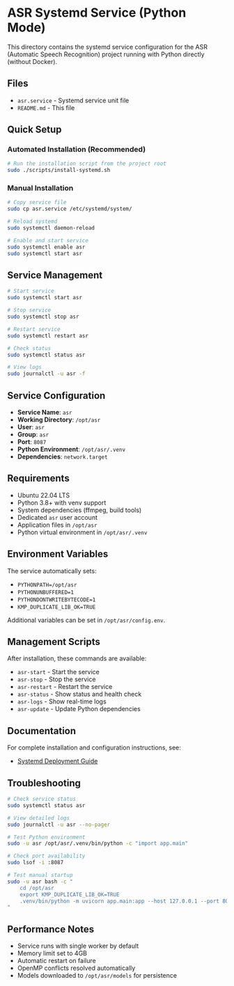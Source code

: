 # ASR Systemd Service (Python Mode)

This directory contains the systemd service configuration for the ASR (Automatic Speech Recognition) project running with Python directly (without Docker).

## Files

- `asr.service` - Systemd service unit file
- `README.md` - This file

## Quick Setup

### Automated Installation (Recommended)

```bash
# Run the installation script from the project root
sudo ./scripts/install-systemd.sh
```

### Manual Installation

```bash
# Copy service file
sudo cp asr.service /etc/systemd/system/

# Reload systemd
sudo systemctl daemon-reload

# Enable and start service
sudo systemctl enable asr
sudo systemctl start asr
```

## Service Management

```bash
# Start service
sudo systemctl start asr

# Stop service
sudo systemctl stop asr

# Restart service
sudo systemctl restart asr

# Check status
sudo systemctl status asr

# View logs
sudo journalctl -u asr -f
```

## Service Configuration

- **Service Name**: `asr`
- **Working Directory**: `/opt/asr`
- **User**: `asr`
- **Group**: `asr`
- **Port**: `8087`
- **Python Environment**: `/opt/asr/.venv`
- **Dependencies**: `network.target`

## Requirements

- Ubuntu 22.04 LTS
- Python 3.8+ with venv support
- System dependencies (ffmpeg, build tools)
- Dedicated `asr` user account
- Application files in `/opt/asr`
- Python virtual environment in `/opt/asr/.venv`

## Environment Variables

The service automatically sets:
- `PYTHONPATH=/opt/asr`
- `PYTHONUNBUFFERED=1`
- `PYTHONDONTWRITEBYTECODE=1`
- `KMP_DUPLICATE_LIB_OK=TRUE`

Additional variables can be set in `/opt/asr/config.env`.

## Management Scripts

After installation, these commands are available:

- `asr-start` - Start the service
- `asr-stop` - Stop the service
- `asr-restart` - Restart the service
- `asr-status` - Show status and health check
- `asr-logs` - Show real-time logs
- `asr-update` - Update Python dependencies

## Documentation

For complete installation and configuration instructions, see:
- [Systemd Deployment Guide](../docs/systemd-deployment.md)

## Troubleshooting

```bash
# Check service status
sudo systemctl status asr

# View detailed logs
sudo journalctl -u asr --no-pager

# Test Python environment
sudo -u asr /opt/asr/.venv/bin/python -c "import app.main"

# Check port availability
sudo lsof -i :8087

# Test manual startup
sudo -u asr bash -c "
    cd /opt/asr
    export KMP_DUPLICATE_LIB_OK=TRUE
    .venv/bin/python -m uvicorn app.main:app --host 127.0.0.1 --port 8087
"
```

## Performance Notes

- Service runs with single worker by default
- Memory limit set to 4GB
- Automatic restart on failure
- OpenMP conflicts resolved automatically
- Models downloaded to `/opt/asr/models` for persistence 